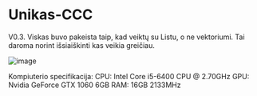 # Unikas-CCC
V0.3. Viskas buvo pakeista taip, kad veiktų su Listu, o ne vektoriumi. Tai daroma norint išsiaiškinti kas veikia greičiau.

![image](https://github.com/Gustelo1/Unikas-CCC/assets/140171498/7e802ead-fef3-46f7-abc6-f87d85cbde25)



Kompiuterio specifikacija:
CPU: Intel Core i5-6400 CPU @ 2.70GHz
GPU: Nvidia GeForce GTX 1060 6GB
RAM: 16GB 2133MHz

